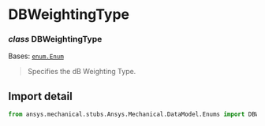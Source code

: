 # DBWeightingType

<a id="DBWeightingType"></a>

### *class* DBWeightingType

Bases: [`enum.Enum`](https://docs.python.org/3/library/enum.html#enum.Enum)

> Specifies the dB Weighting Type.

> <!-- !! processed by numpydoc !! -->

<a id="import-detail"></a>

## Import detail

```python
from ansys.mechanical.stubs.Ansys.Mechanical.DataModel.Enums import DBWeightingType
```
